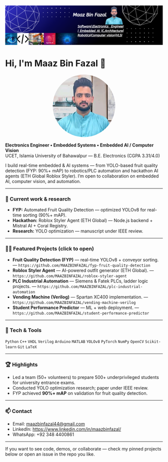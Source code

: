 <p align="center">
  <img src="./assets/banner.png" alt="banner" />
</p>

# Hi, I'm Maaz Bin Fazal 👋
<p align="center">
  <img src="./assets/Profile.jpg" width="200" style="border-radius:50%">
</p>


**Electronics Engineer • Embedded Systems • Embedded AI / Computer Vision**  
UCET, Islamia University of Bahawalpur — B.E. Electronics (CGPA 3.31/4.0)

I build real-time embedded & AI systems — from YOLO-based fruit quality detection (FYP: 90%+ mAP) to robotics/PLC automation and hackathon AI agents (ETH Global Roblox Styler). I’m open to collaboration on embedded AI, computer vision, and automation.

---

### 🔭 Current work & research
- **FYP:** Automated Fruit Quality Detection — optimized YOLOv8 for real-time sorting (90%+ mAP).  
- **Hackathon:** Roblox Styler Agent (ETH Global) — Node.js backend + Mistral AI + Coral Registry.  
- **Research:** YOLO optimization — manuscript under IEEE review.

---

### 🧑‍💻 Featured Projects (click to open)
- **Fruit Quality Detection (FYP)** — real-time YOLOv8 + conveyor sorting. — `https://github.com/MAAZBINFAZAL/fyp-fruit-quality-detection`
- **Roblox Styler Agent** — AI-powered outfit generator (ETH Global). — `https://github.com/MAAZBINFAZAL/roblox-styler-agent`
- **PLC Industrial Automation** — Siemens & Fatek PLCs, ladder logic projects. — `https://github.com/MAAZBINFAZAL/plc-industrial-automation`
- **Vending Machine (Verilog)** — Spartan XC400 implementation. — `https://github.com/MAAZBINFAZAL/vending-machine-verilog`
- **Student Performance Predictor** — ML + web deployment. — `https://github.com/MAAZBINFAZAL/student-performance-predictor`

---

### 🧰 Tech & Tools
`Python` `C++` `VHDL` `Verilog` `Arduino` `MATLAB` `YOLOv8` `PyTorch` `NumPy` `OpenCV` `Scikit-learn` `Git` `LaTeX`

---

### 🏆 Highlights
- Led a team (50+ volunteers) to prepare 500+ underprivileged students for university entrance exams.  
- Conducted YOLO optimization research; paper under IEEE review.  
- FYP achieved **90%+ mAP** on validation for fruit quality detection.

---

### 📫 Contact
- Email: [maazbinfazal44@gmail.com](mailto:maazbinfazal44@gmail.com)  
- LinkedIn: https://www.linkedin.com/in/maazbinfazal/  
- WhatsApp: +92 348 4400861

---

If you want to see code, demos, or collaborate — check my pinned projects below or open an issue in the repo you like.
